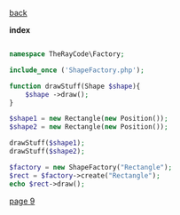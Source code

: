 [back](./page07.md)

**index**

```php

namespace TheRayCode\Factory;

include_once ('ShapeFactory.php');

function drawStuff(Shape $shape){
    $shape ->draw();
}

$shape1 = new Rectangle(new Position());
$shape2 = new Rectangle(new Position());

drawStuff($shape1);
drawStuff($shape2);

$factory = new ShapeFactory("Rectangle");
$rect = $factory->create("Rectangle");
echo $rect->draw();


```

[page 9](./page09.md)
